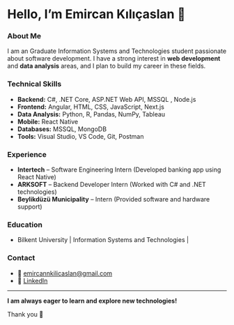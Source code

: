 # Hello, I’m Emircan Kılıçaslan 👋

### About Me
I am an Graduate Information Systems and Technologies student passionate about software development. I have a strong interest in **web development** and **data analysis** areas, and I plan to build my career in these fields.

### Technical Skills
- **Backend:** C#, .NET Core, ASP.NET Web API, MSSQL , Node.js
- **Frontend:** Angular, HTML, CSS, JavaScript, Next.js
- **Data Analysis:** Python, R, Pandas, NumPy, Tableau 
- **Mobile:** React Native 
- **Databases:** MSSQL, MongoDB 
- **Tools:** Visual Studio, VS Code, Git, Postman  

### Experience
- **Intertech** – Software Engineering Intern (Developed banking app using React Native)  
- **ARKSOFT** – Backend Developer Intern (Worked with C# and .NET technologies)  
- **Beylikdüzü Municipality** – Intern (Provided software and hardware support)  

### Education
- Bilkent University | Information Systems and Technologies | 

### Contact
- 📧 emircannkilicaslan@gmail.com  
- 🔗 [LinkedIn](https://www.linkedin.com/in/emircan-kılıçaslan)

---

**I am always eager to learn and explore new technologies!**

Thank you 🙏


